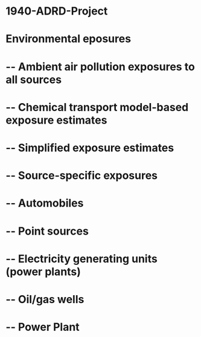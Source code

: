 # 1940-ADRD-Project
# Environmental eposures
# -- Ambient air pollution exposures to all sources
#   -- Chemical transport model-based exposure estimates
#   -- Simplified exposure estimates 
# -- Source-specific exposures
#   -- Automobiles
#    -- Point sources
#       -- Electricity generating units (power plants)
#       -- Oil/gas wells
#       -- Power Plant

